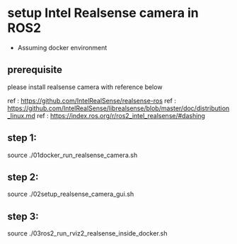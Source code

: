 # setup Intel Realsense camera in ROS2
- Assuming docker environment

## prerequisite

please install realsense camera with reference below

ref : https://github.com/IntelRealSense/realsense-ros
ref : https://github.com/IntelRealSense/librealsense/blob/master/doc/distribution_linux.md
ref : https://index.ros.org/r/ros2_intel_realsense/#dashing

## step 1:

source ./01docker_run_realsense_camera.sh

## step 2:
source ./02setup_realsense_camera_gui.sh

## step 3:
source ./03ros2_run_rviz2_realsense_inside_docker.sh

